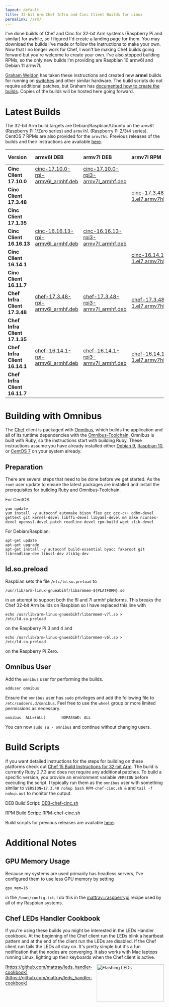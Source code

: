 ```yaml
---
layout: default
title: 32-bit Arm Chef Infra and Cinc Client Builds for Linux
permalink: /arm/
---
```


I've done builds of Chef and Cinc for 32-bit Arm systems (Raspberry Pi and similar) for awhile, so I figured I'd create a landing page for them. You may download the builds I've made or follow the instructions to make your own. Now that I no longer work for Chef, I won't be making Chef builds going forward but you're welcome to create your own. I've also stopped building RPMs, so the only new builds I'm providing are Raspbian 10 armv6l and Debian 11 armv7l.

[Graham Weldon](https://grahamweldon.com/) has taken these instructions and created new **armel** builds for running on [switches](https://www.edge-core.com/productsInfo.php?cls=1&cls2=9&cls3=46&id=21) and other similar hardware. The build scripts do not require additional patches, but Graham has [documented how to create the builds](https://grahamweldon.com/post/2021/01/building-chef-infra-on-cumulus-linux-armel/). Copies of the builds will be hosted here going forward.

# Latest Builds

The 32-bit Arm build targets are Debian/Raspbian/Ubuntu on the `armv6l` (Raspberry Pi 1/Zero series) and `armv7hl` (Raspberry Pi 2/3/4 series). CentOS 7 RPMs are also provided for the `armv7hl`. Previous releases of the builds and their instructions are available [here](/old-arm/).

| Version | armv6l DEB | armv7l DEB | armv7l RPM | armel DEB |
|:-|:-|:-|:-|:-|
| **Cinc Client 17.10.0** | [cinc-17.10.0-rpi-armv6l_armhf.deb](https://www.dropbox.com/s/8pam7nmraqko65w/cinc-17.10.0-rpi-armv6l_armhf.deb?raw=1) | [cinc-17.10.0-rpi3-armv7l_armhf.deb](https://www.dropbox.com/s/91sgm83m3f83fy5/cinc-17.10.0-rpi3-armv7l_armhf.deb?raw=1) | | |
| **Cinc Client 17.3.48** | | | [cinc-17.3.48-1.el7.armv7hl.rpm](https://www.dropbox.com/s/hip8bvcac4v2851/cinc-17.3.48-1.el7.armv7hl.rpm?raw=1) | |
| **Cinc Client 17.1.35** | | | | [cinc-17.1.35-armel.deb](https://www.dropbox.com/s/xw03x31lufgmjyc/cinc-17.1.35-armel.deb?raw=1) |
| **Cinc Client 16.16.13** | [cinc-16.16.13-rpi-armv6l_armhf.deb](https://www.dropbox.com/s/rfhlblfz97q2qmv/cinc-16.16.13-rpi-armv6l_armhf.deb?raw=1) | [cinc-16.16.13-rpi3-armv7l_armhf.deb](https://www.dropbox.com/s/p7jh14hhh68akzf/cinc-16.16.13-rpi3-armv7l_armhf.deb?raw=1) | | |
| **Cinc Client 16.14.1** | | | [cinc-16.14.1-1.el7.armv7hl.rpm](https://www.dropbox.com/s/qeljxls9u34q0sr/cinc-16.14.1-1.el7.armv7hl.rpm?raw=1) | |
| **Cinc Client 16.11.7** | | | | [cinc-16.11.7-armel.deb](https://www.dropbox.com/s/ctqfkfowdy4o85k/cinc-16.11.7-armel.deb?raw=1) |
| **Chef Infra Client 17.3.48** | [chef-17.3.48-rpi-armv6l_armhf.deb](https://www.dropbox.com/s/4kiwe1letiru63o/chef-17.3.48-rpi-armv6l_armhf.deb?raw=1) | [chef-17.3.48-rpi3-armv7l_armhf.deb](https://www.dropbox.com/s/yb6l06dxq8eyk0n/chef-17.3.48-rpi3-armv7l_armhf.deb?raw=1) | [chef-17.3.48-1.el7.armv7hl.rpm](https://www.dropbox.com/s/8mane7ldgzm56ts/chef-17.3.48-1.el7.armv7hl.rpm?raw=1) | |
| **Chef Infra Client 17.1.35** | | | | [chef-17.1.35-armel.deb](https://www.dropbox.com/s/7sj993b225lmkja/chef-17.1.35-armel.deb?raw=1) |
| **Chef Infra Client 16.14.1** | [chef-16.14.1-rpi-armv6l_armhf.deb](https://www.dropbox.com/s/y6xbyjwpq41yj4d/chef-16.14.1-rpi-armv6l_armhf.deb?raw=1) | [chef-16.14.1-rpi3-armv7l_armhf.deb](https://www.dropbox.com/s/1togxlf9s6augr7/chef-16.14.1-rpi3-armv7l_armhf.deb?raw=1) | [chef-16.14.1-1.el7.armv7hl.rpm](https://www.dropbox.com/s/la3nl2suh77vaae/chef-16.14.1-1.el7.armv7hl.rpm?raw=1) | |
| **Chef Infra Client 16.11.7** | | | | [chef-16.11.7-armel.deb](https://www.dropbox.com/s/s1xzme01anxifp6/chef-16.11.7-armel.deb?raw=1) |

# Building with Omnibus

The [Chef](https://github.com/chef/chef) client is packaged with [Omnibus](https://github.com/chef/omnibus), which builds the application and all of its runtime dependencies with the [Omnibus-Toolchain](https://github.com/chef/omnibus-toolchain). Omnibus is built with Ruby, so the instructions start with building Ruby. These instructions assume you have already installed either [Debian 9](/2019/01/29/installing-debian-9-7-on-a-beaglebone-black), [Raspbian 10](/2019/09/14/installing-raspbian-10-0-on-a-raspberry-pi), or [CentOS 7](/2019/05/07/installing-centos-7-6-on-a-raspberry-pi-three) on your system already.

## Preparation

There are several steps that need to be done before we get started. As the `root` user update to ensure the latest packages are installed and install the prerequisites for building Ruby and Omnibus-Toolchain.

For CentOS:

    yum update
    yum install -y autoconf automake bison flex gcc gcc-c++ gdbm-devel gettext git kernel-devel libffi-devel libyaml-devel m4 make ncurses-devel openssl-devel patch readline-devel rpm-build wget zlib-devel

For Debian/Raspbian:

    apt-get update
    apt-get upgrade
    apt-get install -y autoconf build-essential byacc fakeroot git libreadline-dev libssl-dev zlib1g-dev

## ld.so.preload

Raspbian sets the file `/etc/ld.so.preload` to

    /usr/lib/arm-linux-gnueabihf/libarmmem-${PLATFORM}.so

in an attempt to support both the 6l and 7l armhf platforms. This breaks the Chef 32-bit Arm builds on Raspbian so I have replaced this line with

    echo /usr/lib/arm-linux-gnueabihf/libarmmem-v7l.so > /etc/ld.so.preload

on the Raspberry Pi 3 and 4 and

    echo /usr/lib/arm-linux-gnueabihf/libarmmem-v6l.so > /etc/ld.so.preload

on the Raspberry Pi Zero.

## Omnibus User

Add the `omnibus` user for performing the builds.

    adduser omnibus

Ensure the `omnibus` user has `sudo` privileges and add the following file to `/etc/sudoers.d/omnibus`. Feel free to use the `wheel` group or more limited permissions as necessary.

    omnibus  ALL=(ALL)       NOPASSWD: ALL

You can now `sudo su - omnibus` and continue without changing users.


# Build Scripts

If you want detailed instructions for the steps for building on these platforms check out [Chef 15 Build Instructions for 32-bit Arm](/2019/05/18/chef-15-on-arm). The build is currently Ruby 2.7.3 and does not require any additional patches. To build a specific version, you provide an environment variable `VERSION` before executing the script. I typically run them as the `omnibus` user with something similar to `VERSION=17.3.48 nohup bash RPM-chef-cinc.sh &` and `tail -f nohup.out` to monitor the output.

DEB Build Script: [DEB-chef-cinc.sh](/assets/DEB-chef-cinc.sh)

RPM Build Script: [RPM-chef-cinc.sh](/assets/RPM-chef-cinc.sh)

Build scripts for previous releases are available [here](/old-arm/).

# Additional Notes

## GPU Memory Usage

Because my systems are used primarily has headless servers, I've configured them to use less GPU memory by setting

    gpu_mem=16

in the `/boot/config.txt`. I do this in the [mattray::raspberrypi](https://github.com/mattray/mattray-cookbook/blob/main/recipes/raspberry_pi.rb#L25) recipe used by all of my Raspbian systems.

## Chef LEDs Handler Cookbook

If you're using these builds you might be interested in the LEDs Handler cookbook. At the beginning of the Chef client run the LEDs blink a heartbeat pattern and at the end of the client run the LEDs are disabled. If the Chef client run fails the LEDs all stay on. It's pretty simple but it's a fun notification that the nodes are converging. It also works with Mac laptops running Linux, lighting up their keyboards when the Chef client is active.

<a href="https://github.com/mattray/leds_handler-cookbook"><img src="/assets/flashing_leds.gif" alt="Flashing LEDs" width="213" height="120" align="right" /></a>

[https://github.com/mattray/leds_handler-cookbook](https://github.com/mattray/leds_handler-cookbook)
